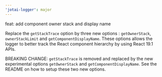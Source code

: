 ```yaml
---
'jotai-logger': major
---
```


feat: add component owner stack and display name

Replace the `getStackTrace` option by three new options :
`getOwnerStack`, `ownerStackLimit` and `getComponentDisplayName`.
These options allows the logger to better track the React component
hierarchy by using React 19.1 APIs.

BREAKING CHANGE: `getStackTrace` is removed and replaced by the new
experimental options `getOwnerStack` and `getComponentDisplayName`.
See the README on how to setup these two new options.
